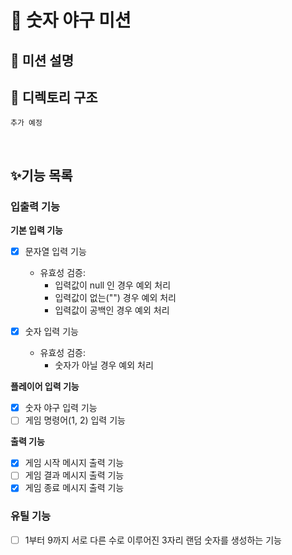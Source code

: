 # 🥎 숫자 야구 미션

## 📌 미션 설명


## 📂 디렉토리 구조
```
추가 예정
```

<br/>

## ✨기능 목록

### 입출력 기능

**기본 입력 기능**
- [X] 문자열 입력 기능
  - 유효성 검증:
    - 입력값이 null 인 경우 예외 처리
    - 입력값이 없는("") 경우 예외 처리
    - 입력값이 공백인 경우 예외 처리

- [X] 숫자 입력 기능
  - 유효성 검증:
    - 숫자가 아닐 경우 예외 처리

**플레이어 입력 기능**
- [X] 숫자 야구 입력 기능
- [ ] 게임 명령어(1, 2) 입력 기능

**출력 기능**

- [X] 게임 시작 메시지 출력 기능
- [ ] 게임 결과 메시지 출력 기능
- [X] 게임 종료 메시지 출력 기능

### 유틸 기능
- [ ] 1부터 9까지 서로 다른 수로 이루어진 3자리 랜덤 숫자를 생성하는 기능
